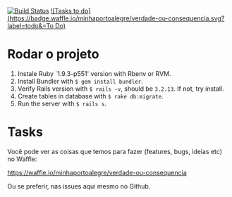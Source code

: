 [![Build Status](https://snap-ci.com/jonatassalgado/verdade-ou-consequencia/branch/master/build_image)](https://snap-ci.com/jonatassalgado/verdade-ou-consequencia/branch/master) 
[![Tasks to do](https://badge.waffle.io/minhaportoalegre/verdade-ou-consequencia.svg?label=todo&=To Do)](http://waffle.io/minhaportoalegre/verdade-ou-consequencia)


# Rodar o projeto

1. Instale Ruby `1.9.3-p551' version with Rbenv or RVM.
2. Install Bundler with `$ gem install bundler`.
3. Verify Rails version with `$ rails -v`, should be `3.2.13`. If not, try install.
4. Create tables in database with `$ rake db:migrate`.
5. Run the server with `$ rails s`.

# Tasks
Você pode ver as coisas que temos para fazer (features, bugs, ideias etc) no Waffle:  

https://waffle.io/minhaportoalegre/verdade-ou-consequencia

Ou se preferir, nas issues aqui mesmo no Github.
